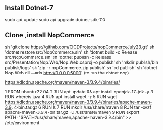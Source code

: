 ## Install Dotnet-7 
sudo apt update
sudo apt upgrade dotnet-sdk-7.0

## Clone ,install NopCommerce
sh 'git clone https://github.com/CICDProjects/nopCommerceJuly23.git'
sh 'dotnet restore src/NopCommerce.sln'
sh 'dotnet build -c Release src/NopCommerce.sln'
sh 'dotnet publish -c Release src/Presentation/Nop.Web/Nop.Web.csproj -o publish'
sh 'mkdir publish/bin publish/logs'
sh 'zip -r nopCommerce.zip publish'
sh 'cd publish' 
sh 'dotnet Nop.Web.dll --urls http://0.0.0.0:5000' (to run the dotnet nop)





https://dlcdn.apache.org/maven/maven-3/3.9.4/binaries/


  1 FROM ubuntu:22.04
  2 RUN  apt update && apt install openjdk-17-jdk -y
  3 RUN  whereis java
  4 RUN  apt install wget -y
  5 RUN  wget https://dlcdn.apache.org/maven/maven-3/3.9.4/binaries/apache-maven-3.9.
     4-bin.tar.gz
  6 RUN  ls
  7 RUN  mkdir /usr/share/maven
  8 RUN  tar -xvzf apache-maven-3.9.4-bin.tar.gz -C /usr/share/maven
  9 RUN export PATH="$PATH:/usr/share/maven/apache-maven-3.9.4/bin" >> /etc/environment